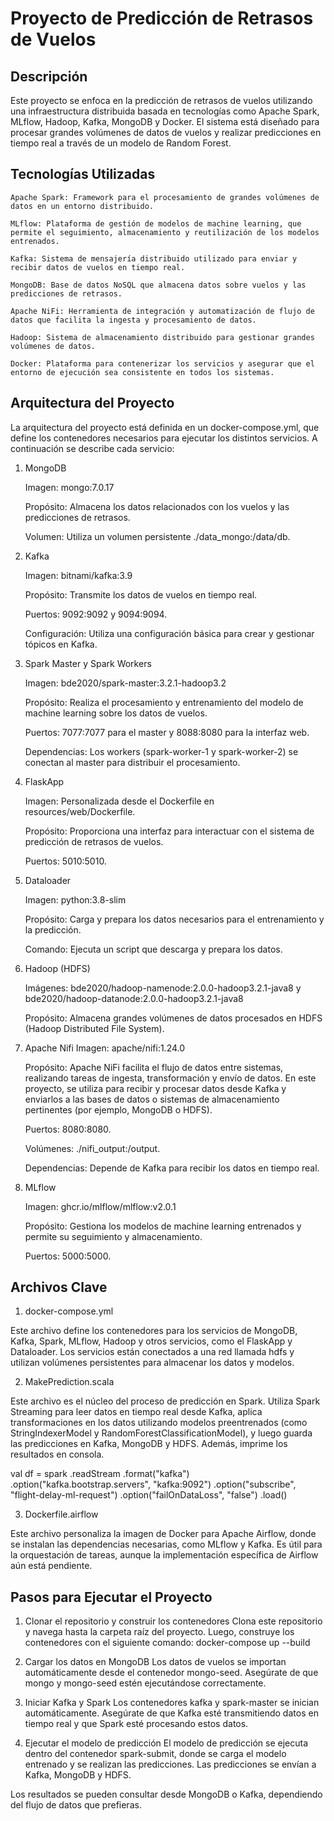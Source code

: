 # Proyecto de Predicción de Retrasos de Vuelos
## Descripción

Este proyecto se enfoca en la predicción de retrasos de vuelos utilizando una infraestructura distribuida basada en tecnologías como Apache Spark, MLflow, Hadoop, Kafka, MongoDB y Docker. El sistema está diseñado para procesar grandes volúmenes de datos de vuelos y realizar predicciones en tiempo real a través de un modelo de Random Forest.

## Tecnologías Utilizadas

    Apache Spark: Framework para el procesamiento de grandes volúmenes de datos en un entorno distribuido.

    MLflow: Plataforma de gestión de modelos de machine learning, que permite el seguimiento, almacenamiento y reutilización de los modelos entrenados.

    Kafka: Sistema de mensajería distribuido utilizado para enviar y recibir datos de vuelos en tiempo real.

    MongoDB: Base de datos NoSQL que almacena datos sobre vuelos y las predicciones de retrasos.

    Apache NiFi: Herramienta de integración y automatización de flujo de datos que facilita la ingesta y procesamiento de datos.

    Hadoop: Sistema de almacenamiento distribuido para gestionar grandes volúmenes de datos.

    Docker: Plataforma para contenerizar los servicios y asegurar que el entorno de ejecución sea consistente en todos los sistemas.

## Arquitectura del Proyecto

La arquitectura del proyecto está definida en un docker-compose.yml, que define los contenedores necesarios para ejecutar los distintos servicios. A continuación se describe cada servicio:
1. MongoDB
   
    Imagen: mongo:7.0.17
   
    Propósito: Almacena los datos relacionados con los vuelos y las predicciones de retrasos.
   
    Volumen: Utiliza un volumen persistente ./data_mongo:/data/db.

2. Kafka
   
    Imagen: bitnami/kafka:3.9
   
    Propósito: Transmite los datos de vuelos en tiempo real.
   
    Puertos: 9092:9092 y 9094:9094.
   
    Configuración: Utiliza una configuración básica para crear y gestionar tópicos en Kafka.

3. Spark Master y Spark Workers

    Imagen: bde2020/spark-master:3.2.1-hadoop3.2
   
    Propósito: Realiza el procesamiento y entrenamiento del modelo de machine learning sobre los datos de vuelos.
   
    Puertos: 7077:7077 para el master y 8088:8080 para la interfaz web.
   
    Dependencias: Los workers (spark-worker-1 y spark-worker-2) se conectan al master para distribuir el procesamiento.

4. FlaskApp
   
    Imagen: Personalizada desde el Dockerfile en resources/web/Dockerfile.
   
    Propósito: Proporciona una interfaz para interactuar con el sistema de predicción de retrasos de vuelos.
   
    Puertos: 5010:5010.

5. Dataloader
    
    Imagen: python:3.8-slim
   
    Propósito: Carga y prepara los datos necesarios para el entrenamiento y la predicción.
   
    Comando: Ejecuta un script que descarga y prepara los datos.

6. Hadoop (HDFS)
    
    Imágenes: bde2020/hadoop-namenode:2.0.0-hadoop3.2.1-java8 y bde2020/hadoop-datanode:2.0.0-hadoop3.2.1-java8
    
    Propósito: Almacena grandes volúmenes de datos procesados en HDFS (Hadoop Distributed File System).

7. Apache Nifi
   Imagen: apache/nifi:1.24.0

   Propósito: Apache NiFi facilita el flujo de datos entre sistemas, realizando tareas de ingesta, transformación y envío de datos. En este proyecto, se utiliza para recibir y procesar datos desde Kafka y enviarlos a las bases de datos o sistemas de almacenamiento pertinentes (por ejemplo, MongoDB o HDFS).

   Puertos: 8080:8080.

   Volúmenes: ./nifi_output:/output.

   Dependencias: Depende de Kafka para recibir los datos en tiempo real.

8. MLflow
    
    Imagen: ghcr.io/mlflow/mlflow:v2.0.1
    
    Propósito: Gestiona los modelos de machine learning entrenados y permite su seguimiento y almacenamiento.
    
    Puertos: 5000:5000.
   
## Archivos Clave
1. docker-compose.yml

Este archivo define los contenedores para los servicios de MongoDB, Kafka, Spark, MLflow, Hadoop y otros servicios, como el FlaskApp y Dataloader. Los servicios están conectados a una red llamada hdfs y utilizan volúmenes persistentes para almacenar los datos y modelos.

2. MakePrediction.scala

Este archivo es el núcleo del proceso de predicción en Spark. Utiliza Spark Streaming para leer datos en tiempo real desde Kafka, aplica transformaciones en los datos utilizando modelos preentrenados (como StringIndexerModel y RandomForestClassificationModel), y luego guarda las predicciones en Kafka, MongoDB y HDFS. Además, imprime los resultados en consola.

val df = spark
  .readStream
  .format("kafka")
  .option("kafka.bootstrap.servers", "kafka:9092")
  .option("subscribe", "flight-delay-ml-request")
  .option("failOnDataLoss", "false")
  .load()

3. Dockerfile.airflow

Este archivo personaliza la imagen de Docker para Apache Airflow, donde se instalan las dependencias necesarias, como MLflow y Kafka. Es útil para la orquestación de tareas, aunque la implementación específica de Airflow aún está pendiente.

## Pasos para Ejecutar el Proyecto
1. Clonar el repositorio y construir los contenedores
Clona este repositorio y navega hasta la carpeta raíz del proyecto. Luego, construye los contenedores con el siguiente comando:
docker-compose up --build

2. Cargar los datos en MongoDB
Los datos de vuelos se importan automáticamente desde el contenedor mongo-seed. Asegúrate de que mongo y mongo-seed estén ejecutándose correctamente.

3. Iniciar Kafka y Spark
Los contenedores kafka y spark-master se inician automáticamente. Asegúrate de que Kafka esté transmitiendo datos en tiempo real y que Spark esté procesando estos datos.

4. Ejecutar el modelo de predicción
El modelo de predicción se ejecuta dentro del contenedor spark-submit, donde se carga el modelo entrenado y se realizan las predicciones. Las predicciones se envían a Kafka, MongoDB y HDFS.

Los resultados se pueden consultar desde MongoDB o Kafka, dependiendo del flujo de datos que prefieras.
